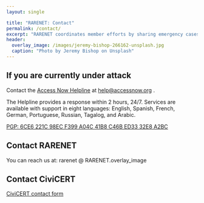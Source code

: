 ```yaml
---
layout: single

title: "RARENET: Contact"
permalink: /contact/
excerpt: "RARENET coordinates member efforts by sharing emergency cases and knowledge on digital emergencies"
header:
  overlay_image: /images/jeremy-bishop-266162-unsplash.jpg
  caption: "Photo by Jeremy Bishop on Unsplash"
---
```


## If you are currently under attack

Contact the [Access Now Helpline](https://www.accessnow.org/help) at [help@accessnow.org](help@accessnow.org) .

The Helpline provides a response within 2 hours, 24/7.  Services are available with support in eight languages: English, Spanish, French, German, Portuguese, Russian, Tagalog, and Arabic.

[PGP: 6CE6 221C 98EC F399 A04C 41B8 C46B ED33 32E8 A2BC](https://pgp.mit.edu/pks/lookup?op=get&search=0xC46BED3332E8A2BC)

## Contact RARENET

You can reach us at: rarenet @ RARENET.overlay_image

## Contact CiviCERT

[CiviCERT contact form](https://civicert.org/contact/)
